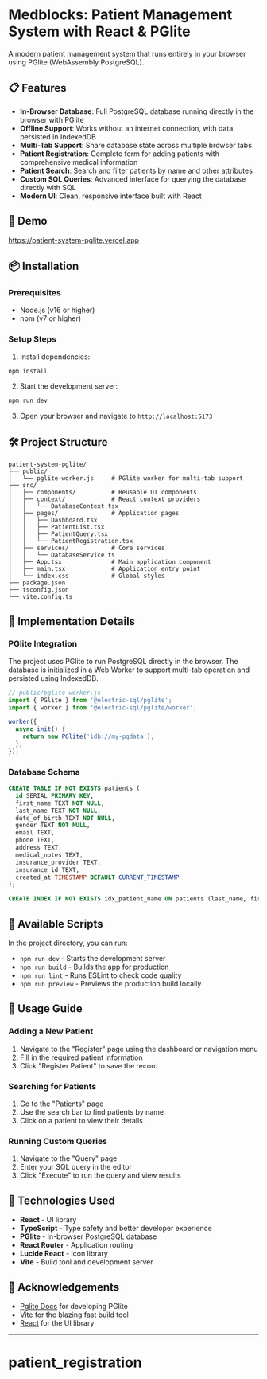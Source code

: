 # Medblocks: Patient Management System with React & PGlite

A modern patient management system that runs entirely in your browser using PGlite (WebAssembly PostgreSQL).

## 📋 Features

- **In-Browser Database**: Full PostgreSQL database running directly in the browser with PGlite
- **Offline Support**: Works without an internet connection, with data persisted in IndexedDB
- **Multi-Tab Support**: Share database state across multiple browser tabs
- **Patient Registration**: Complete form for adding patients with comprehensive medical information
- **Patient Search**: Search and filter patients by name and other attributes
- **Custom SQL Queries**: Advanced interface for querying the database directly with SQL
- **Modern UI**: Clean, responsive interface built with React

## 🚀 Demo
https://patient-system-pglite.vercel.app


## 📦 Installation

### Prerequisites

- Node.js (v16 or higher)
- npm (v7 or higher)

### Setup Steps

1. Install dependencies:

```bash
npm install
```

2. Start the development server:

```bash
npm run dev
```

3. Open your browser and navigate to `http://localhost:5173`

## 🛠️ Project Structure

```
patient-system-pglite/
├── public/
│   └── pglite-worker.js     # PGlite worker for multi-tab support
├── src/
│   ├── components/          # Reusable UI components
│   ├── context/             # React context providers
│   │   └── DatabaseContext.tsx
│   ├── pages/               # Application pages
│   │   ├── Dashboard.tsx
│   │   ├── PatientList.tsx
│   │   ├── PatientQuery.tsx
│   │   └── PatientRegistration.tsx
│   ├── services/            # Core services
│   │   └── DatabaseService.ts
│   ├── App.tsx              # Main application component
│   ├── main.tsx             # Application entry point
│   └── index.css            # Global styles
├── package.json
├── tsconfig.json
└── vite.config.ts
```

## 🧩 Implementation Details

### PGlite Integration

The project uses PGlite to run PostgreSQL directly in the browser. The database is initialized in a Web Worker to support multi-tab operation and persisted using IndexedDB.

```typescript
// public/pglite-worker.js
import { PGlite } from '@electric-sql/pglite';
import { worker } from '@electric-sql/pglite/worker';

worker({
  async init() {
    return new PGlite('idb://my-pgdata');
  },
});
```

### Database Schema

```sql
CREATE TABLE IF NOT EXISTS patients (
  id SERIAL PRIMARY KEY,
  first_name TEXT NOT NULL,
  last_name TEXT NOT NULL,
  date_of_birth TEXT NOT NULL,
  gender TEXT NOT NULL,
  email TEXT,
  phone TEXT,
  address TEXT,
  medical_notes TEXT,
  insurance_provider TEXT,
  insurance_id TEXT,
  created_at TIMESTAMP DEFAULT CURRENT_TIMESTAMP
);

CREATE INDEX IF NOT EXISTS idx_patient_name ON patients (last_name, first_name);
```

## 🔧 Available Scripts

In the project directory, you can run:

- `npm run dev` - Starts the development server
- `npm run build` - Builds the app for production
- `npm run lint` - Runs ESLint to check code quality
- `npm run preview` - Previews the production build locally

## 📱 Usage Guide

### Adding a New Patient

1. Navigate to the "Register" page using the dashboard or navigation menu
2. Fill in the required patient information
3. Click "Register Patient" to save the record

### Searching for Patients

1. Go to the "Patients" page
2. Use the search bar to find patients by name
3. Click on a patient to view their details

### Running Custom Queries

1. Navigate to the "Query" page
2. Enter your SQL query in the editor
3. Click "Execute" to run the query and view results

## 🧪 Technologies Used

- **React** - UI library
- **TypeScript** - Type safety and better developer experience
- **PGlite** - In-browser PostgreSQL database
- **React Router** - Application routing
- **Lucide React** - Icon library
- **Vite** - Build tool and development server

## 🙏 Acknowledgements

- [Pglite Docs]([https://electric-sql.com/](https://pglite.dev/docs/)) for developing PGlite
- [Vite](https://vitejs.dev/) for the blazing fast build tool
- [React](https://reactjs.org/) for the UI library

---
# patient_registration